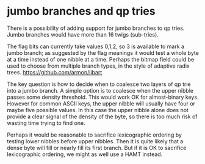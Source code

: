 jumbo branches and qp tries
===========================

There is a possibility of adding support for jumbo branches to qp
tries. Jumbo branches would have more than 16 twigs (sub-tries).

The flag bits can currently take values 0,1,2, so 3 is available to
mark a jumbo branch; as suggested by the flag meanings it would test
a whole byte at a time instead of one nibble at a time. Perhaps the
bitmap field could be used to choose from multiple branch types, in
the style of adaptive radix trees. https://github.com/armon/libart

The key question is how to decide when to coalesce two layers of qp
trie into a jumbo branch. A simple option is to coalesce when the
upper nibble passes some density threshold. This would work OK for
almost-binary keys. However for common ASCII keys, the upper nibble
will usually have four or maybe five possible values. In this case
the upper nibble alone does not provide a clear signal of the density
of the byte, so there is too much risk of wasting time trying to find
one.

Perhaps it would be reasonable to sacrifice lexicographic ordering by
testing lower nibbles before upper nibbles. Then it is quite likely
that a dense byte will fill or nearly fill its first branch. But if it
is OK to sacrifice lexicographic ordering, we might as well use a HAMT
instead.
